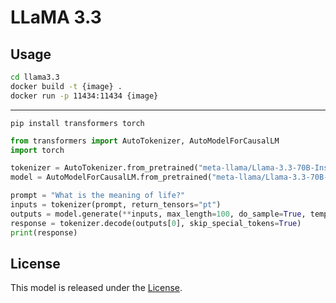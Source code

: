 # LLaMA 3.3

## Usage

```sh
cd llama3.3
docker build -t {image} .
docker run -p 11434:11434 {image}
```


---

```shell
pip install transformers torch
```

```python
from transformers import AutoTokenizer, AutoModelForCausalLM
import torch

tokenizer = AutoTokenizer.from_pretrained("meta-llama/Llama-3.3-70B-Instruct")
model = AutoModelForCausalLM.from_pretrained("meta-llama/Llama-3.3-70B-Instruct", torch_dtype=torch.bfloat16)

prompt = "What is the meaning of life?"
inputs = tokenizer(prompt, return_tensors="pt")
outputs = model.generate(**inputs, max_length=100, do_sample=True, temperature=0.7)
response = tokenizer.decode(outputs[0], skip_special_tokens=True)
print(response)
```

## License

This model is released under the [License](https://huggingface.co/meta-llama/Llama-3.3-70B-Instruct/blob/main/LICENSE).

